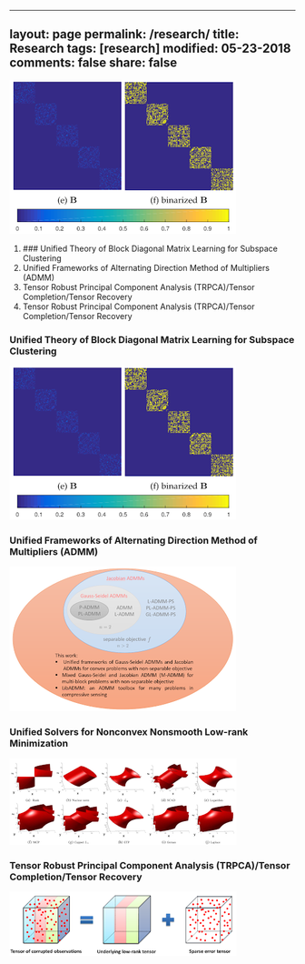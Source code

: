 

---
layout: page
permalink: /research/
title: Research
tags: [research]
modified: 05-23-2018
comments: false
share: false
---


<img src="./images/fig_blockdiagonal.png">


<ol>
  <li>### Unified Theory of Block Diagonal Matrix Learning for Subspace Clustering</li>
  
  <li>Unified Frameworks of Alternating Direction Method of Multipliers (ADMM)</li>
  
  <li>Tensor Robust Principal Component Analysis (TRPCA)/Tensor Completion/Tensor Recovery</li>
  
  <li>Tensor Robust Principal Component Analysis (TRPCA)/Tensor Completion/Tensor Recovery</li>

</ol>


### Unified Theory of Block Diagonal Matrix Learning for Subspace Clustering

<img src="./images/fig_blockdiagonal.png">

###  Unified Frameworks of Alternating Direction Method of Multipliers (ADMM)

<img src="./images/fig_ADMM.png">

### Unified Solvers for Nonconvex Nonsmooth Low-rank Minimization

<img src="./images/fig_nonconvexrank.png">

### Tensor Robust Principal Component Analysis (TRPCA)/Tensor Completion/Tensor Recovery

<img src="./images/fig_trpca.png">
